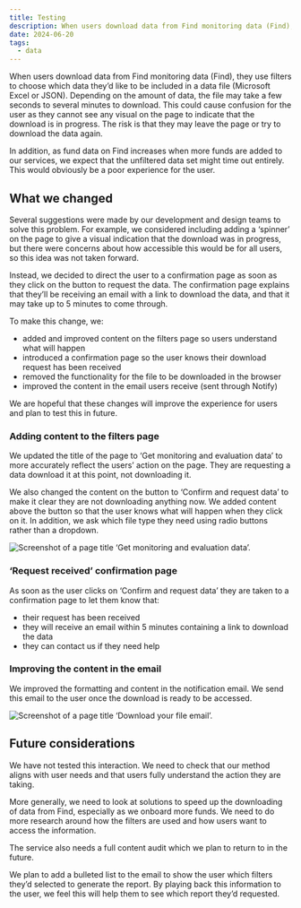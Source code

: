 ```yaml
---
title: Testing 
description: When users download data from Find monitoring data (Find), they use filters to choose which data they’d like to be included in a data file (Microsoft Excel or JSON). 
date: 2024-06-20    
tags:
  - data
---
```


When users download data from Find monitoring data (Find), they use filters to choose which data they’d like to be included in a data file (Microsoft Excel or JSON). Depending on the amount of data, the file may take a few seconds to several minutes to download. This could cause confusion for the user as they cannot see any visual on the page to indicate that the download is in progress. The risk is that they may leave the page or try to download the data again. 

In addition, as fund data on Find increases when more funds are added to our services, we expect that the unfiltered data set might time out entirely. This would obviously be a poor experience for the user. 

## What we changed

Several suggestions were made by our development and design teams to solve this problem. For example, we considered including adding a ‘spinner’ on the page to give a visual indication that the download was in progress, but there were concerns about how accessible this would be for all users, so this idea was not taken forward. 

Instead, we decided to direct the user to a confirmation page as soon as they click on the button to request the data. The confirmation page explains that they’ll be receiving an email with a link to download the data, and that it may take up to 5 minutes to come through.  

To make this change, we: 
- added and improved content on the filters page so users understand what will happen 
- introduced a confirmation page so the user knows their download request has been received 
- removed the functionality for the file to be downloaded in the browser 
- improved the content in the email users receive (sent through Notify) 

We are hopeful that these changes will improve the experience for users and plan to test this in future. 

### Adding content to the filters page

We updated the title of the page to ‘Get monitoring and evaluation data’ to more accurately reflect the users’ action on the page. They are requesting a data download it at this point, not downloading it.

We also changed the content on the button to ‘Confirm and request data’ to make it clear they are not downloading anything now. We added content above the button so that the user knows what will happen when they click on it.  In addition, we ask which file type they need using radio buttons rather than a dropdown. 

![Screenshot of a page title ‘Get monitoring and evaluation data’.](05-filter-page.png)

### ‘Request received’ confirmation page 
As soon as the user clicks on ‘Confirm and request data’ they are taken to a confirmation page to let them know that: 

- their request has been received 
- they will receive an email within 5 minutes containing a link to download the data 
- they can contact us if they need help  

### Improving the content in the email  
We improved the formatting and content in the notification email. We send this email to the user once the download is ready to be accessed. 

![Screenshot of a page title ‘Download your file email’.](04-email.png)


## Future considerations 
We have not tested this interaction. We need to check that our method aligns with user needs and that users fully understand the action they are taking.  

More generally, we need to look at solutions to speed up the downloading of data from Find, especially as we onboard more funds. We need to do more research around how the filters are used and how users want to access the information. 

The service also needs a full content audit which we plan to return to in the future.

We plan to add a bulleted list to the email to show the user which filters they’d selected to generate the report. By playing back this information to the user, we feel this will help them to see which report they’d requested.